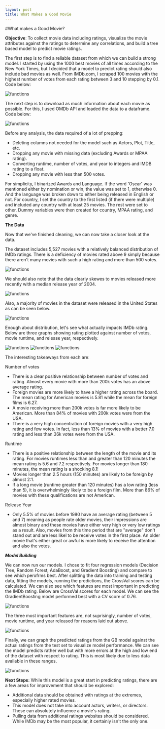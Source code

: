 ```yaml
---
layout: post
title: What Makes a Good Movie
---
```


#What makes a Good Movie?

**Objective**: To collect movie data including ratings, visualize the movie attributes against the ratings to determine any correlations, and build a tree based model to predict movie ratings.

The first step is to find a reliable dataset from which we can build a strong model. I started by using the 1000 best movies of all times according to the New York 
Times, but I decided that a model to predict rating should also include bad movies as well. From IMDb.com, 
I scraped 100 movies with the highest number of votes from each rating between 3 and 10 stepping by 0.1. Code below:

![functions](/images/Movies/10.png)

The next step is to download as much information about each movie as possible. For this, I used OMDb API and loaded the data to a dataframe. Code below:

![functions](/images/Movies/11.png)

Before any analysis, the data required of a lot of prepping:

- Deleting columns not needed for the model such as Actors, Plot, Title, etc.
- Dropping any movie with missing data (excluding Awards or MPAA rating).
- Converting runtime, number of votes, and year to integers and IMDB rating to a float.
- Dropping any movie with less than 500 votes.


For simplicity, I binarized Awards and Language. If the word 'Oscar' was mentioned either by nomination or win, the value was set to 1, otherwise 0.
And the language was broken down to either being released in English or not. For country, I set the country to the first listed (if there were multiple) and included any country with at least 25 movies. The rest were set
to other. Dummy variables were then created for country, MPAA rating, and genre.


**The Data**

Now that we've finished cleaning, we can now take a closer look at the data. 

The dataset includes 5,527 movies with a relatively balanced distribution of IMDb ratings. There is a deficiency of movies rated above 9 simply
because there aren't many movies with such a high rating and more than 500 votes.

![functions](/images/Movies/1.png)

We should also note that the data clearly skewes to movies released more recently with a median release year of 2004.

![functions](/images/Movies/2.png)

Also, a majority of movies in the dataset were released in the United States as can be seen below.

![functions](/images/Movies/3.png)



Enough about distribution, let's see what actually impacts IMDb rating.  Below are three graphs showing rating plotted against number of votes,
movie runtime, and release year, respectively.

![functions](/images/Movies/4.png)
![functions](/images/Movies/5.png)
![functions](/images/Movies/6.png)

The interesting takeaways from each are:

Number of votes
- There is a clear positive relationship between number of votes and rating. Almost every movie with more than 200k votes has an above
average rating.
- Foreign movies are more likely to have a higher rating across the board. The mean rating for American movies is 5.81 while the mean for
foreign films is 6.27.
- A movie receiving more than 200k votes is far more likely to be American. More than 84% of movies with 200k votes were from the USA.
- There is a very high concentration of foreign movies with a very high rating and few votes. In fact, less than 13% of movies with a better 
7.0 rating and less than 36k votes were from the USA.

Runtime
- There is a positive relationship between the length of the movie and its rating. For movies runtimes less than and greater than 120 minutes
the mean rating is 5.6 and 7.2 respectively. For movies longer than 180 minutes, the mean rating is a shocking 8.1!
- Movies longer than 2.5 hours (150 minutes) are likely to be foreign by almost 2:1.  
- If a long movie (runtime greater than 120 minutes) has a low rating (less than 5), it is overwhelmingly likely to be a foreign film. More than
86% of movies with these qualifications are not American.

Release Year
- Only 5.5% of movies before 1980 have an average rating (between 5 and 7) meaning as people rate older movies, their impressions are almost binary
and these movies have either very high or very low ratings as a result. Also, movies from this time period that are "average" don't stand out and 
are less likel to be receive votes in the first place. An older movie that's either great or awful is more likely to receive the attention and also the votes.


***Model Building***

We can now run our models. I chose to fit four regression models (Decision Tree, Random Forest, AdaBoost, and Gradient Boosting) and compare to see which perofrms best.
After splitting the data into training and testing data, fitting the models, running the predictions, the CrossVal scores can be calculated. We can also see which
features are most important in predicting the IMDb rating. Below are CrossVal scores for each model. We can see the GradientBoosting model performed best with a CV score of 0.76.

![functions](/images/Movies/8.png)

The three most important features are, not suprisingly, number of votes, movie runtime, and year released for reasens laid out above.

![functions](/images/Movies/7.png)

Finally, we can graph the predicted ratings from the GB model against the actual ratings from the test set to visualize model performance. We can see the model
predicts rather well but with more errors at the high and low end of the dataset with respect to rating. This is most likely due to less data
available in these ranges.

![functions](/images/Movies/9.png)

**Next Steps:**
While this model is a great start in predicting ratings, there are a few areas for improvement that should be explored:
- Additional data should be obtained with ratings at the extremes, especially higher rated movies.
- This model does not take into account actors, writers, or directors. These can absolutely influence a movie's rating.
- Pulling data from additional ratings websites should be considered. While IMDb may be the most popular, it certainly isn't the only one.



